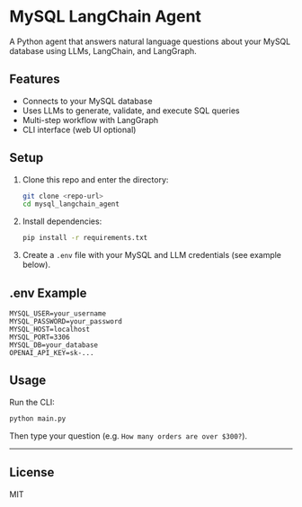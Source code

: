 # MySQL LangChain Agent

A Python agent that answers natural language questions about your MySQL database using LLMs, LangChain, and LangGraph.

## Features
- Connects to your MySQL database
- Uses LLMs to generate, validate, and execute SQL queries
- Multi-step workflow with LangGraph
- CLI interface (web UI optional)

## Setup
1. Clone this repo and enter the directory:
   ```bash
   git clone <repo-url>
   cd mysql_langchain_agent
   ```
2. Install dependencies:
   ```bash
   pip install -r requirements.txt
   ```
3. Create a `.env` file with your MySQL and LLM credentials (see example below).

## .env Example
```
MYSQL_USER=your_username
MYSQL_PASSWORD=your_password
MYSQL_HOST=localhost
MYSQL_PORT=3306
MYSQL_DB=your_database
OPENAI_API_KEY=sk-...
```

## Usage
Run the CLI:
```bash
python main.py
```

Then type your question (e.g. `How many orders are over $300?`).

---

## License
MIT 